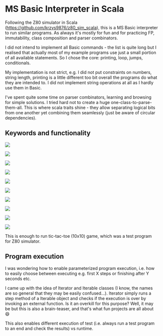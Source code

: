 # MS Basic Interpreter in Scala #

Following the Z80 simulator in Scala (https://github.com/krzys9876/z80_sim_scala), this is 
a MS Basic interpreter to run similar programs. As always it's mostly for fun and for practicing 
FP, immutability, class composition and parser combinators.

I did not intend to implement all Basic commands - the list is quite long but I realised that
actually most of my example programs use just a small portion of all available statements. 
So I chose the core: printing, loop, jumps, conditionals.

My implementation is not strict, e.g. I did not put constraints on numbers, string length, 
printing is a little different too bit overall the programs do what they are intended to.
I did not implement string operations at all as I hardly use them in Basic.

I've spent quite some time on parser combinators, learning and browsing for simple solutions.
I tried hard not to create a huge one-class-to-parse-them-all. This is where scala traits shine - 
they allow separating logical bits from one another yet combining them seamlessly (just be aware of
circular dependencies).

## Keywords and functionality

<img src="https://img.shields.io/badge/PRINT-Done-green.svg"/></a>

<img src="https://img.shields.io/badge/FOR / NEXT-Done-green.svg"/></a>

<img src="https://img.shields.io/badge/IF-Done-green.svg"/></a>

<img src="https://img.shields.io/badge/GOTO-Done-green.svg"/></a>

<img src="https://img.shields.io/badge/GOSUB / RETURN-Done-green.svg"/></a>

<img src="https://img.shields.io/badge/Numeric Expressions-Done-green.svg"/></a>

<img src="https://img.shields.io/badge/Text expressions-Partially done-lightgray.svg"/></a>

<img src="https://img.shields.io/badge/DIM / Arrays-Done-green.svg"/></a>

<img src="https://img.shields.io/badge/DATA / READ-Done-green.svg"/></a>

<img src="https://img.shields.io/badge/STOP-Done-green.svg"/></a>

This is enough to run tic-tac-toe (10x10) game, which was a test program for Z80 simulator. 

## Program execution ##

I was wondering how to enable parameterized program execution, i.e. how to easily choose between 
executing e.g. first X steps or finishing after Y seconds etc. 

I came up with the idea of Iterator and Iterable classes (I know, the names are so general that they may be 
easily confused...). Iterator simply runs a step method of a Iterable object and checks if the execution is over
by invoking an external function. Is it an overkill for this purpose? Well, it may be but this is 
also a brain-teaser, and that's what fun projects are all about :smile:

This also enables different execution of test (i.e. always run a test program to an end and check the results)
vs runtime.